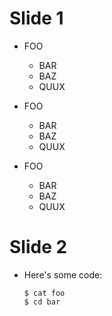 
# Slide 1

* FOO
    * BAR
    * BAZ
    * QUUX

* FOO
    * BAR
    * BAZ
    * QUUX

* FOO
    * BAR
    * BAZ
    * QUUX

# Slide 2

* Here's some code:

    ~~~ {.shell}
    $ cat foo
    $ cd bar
    ~~~
